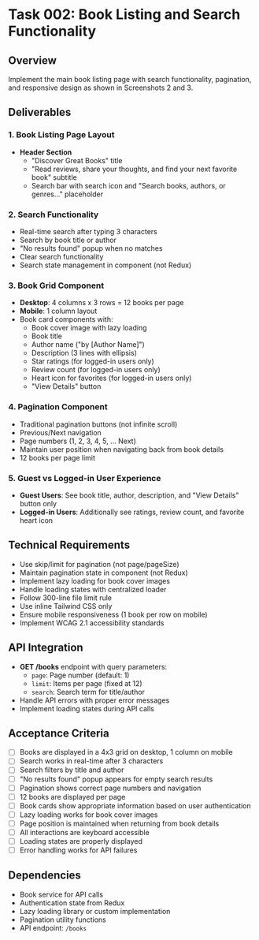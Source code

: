 # Task 002: Book Listing and Search Functionality

## Overview
Implement the main book listing page with search functionality, pagination, and responsive design as shown in Screenshots 2 and 3.

## Deliverables

### 1. Book Listing Page Layout
- **Header Section**
  - "Discover Great Books" title
  - "Read reviews, share your thoughts, and find your next favorite book" subtitle
  - Search bar with search icon and "Search books, authors, or genres..." placeholder

### 2. Search Functionality
- Real-time search after typing 3 characters
- Search by book title or author
- "No results found" popup when no matches
- Clear search functionality
- Search state management in component (not Redux)

### 3. Book Grid Component
- **Desktop**: 4 columns x 3 rows = 12 books per page
- **Mobile**: 1 column layout
- Book card components with:
  - Book cover image with lazy loading
  - Book title
  - Author name ("by [Author Name]")
  - Description (3 lines with ellipsis)
  - Star ratings (for logged-in users only)
  - Review count (for logged-in users only)
  - Heart icon for favorites (for logged-in users only)
  - "View Details" button

### 4. Pagination Component
- Traditional pagination buttons (not infinite scroll)
- Previous/Next navigation
- Page numbers (1, 2, 3, 4, 5, ... Next)
- Maintain user position when navigating back from book details
- 12 books per page limit

### 5. Guest vs Logged-in User Experience
- **Guest Users**: See book title, author, description, and "View Details" button only
- **Logged-in Users**: Additionally see ratings, review count, and favorite heart icon

## Technical Requirements
- Use skip/limit for pagination (not page/pageSize)
- Maintain pagination state in component (not Redux)
- Implement lazy loading for book cover images
- Handle loading states with centralized loader
- Follow 300-line file limit rule
- Use inline Tailwind CSS only
- Ensure mobile responsiveness (1 book per row on mobile)
- Implement WCAG 2.1 accessibility standards

## API Integration
- **GET /books** endpoint with query parameters:
  - `page`: Page number (default: 1)
  - `limit`: Items per page (fixed at 12)
  - `search`: Search term for title/author
- Handle API errors with proper error messages
- Implement loading states during API calls

## Acceptance Criteria
- [ ] Books are displayed in a 4x3 grid on desktop, 1 column on mobile
- [ ] Search works in real-time after 3 characters
- [ ] Search filters by title and author
- [ ] "No results found" popup appears for empty search results
- [ ] Pagination shows correct page numbers and navigation
- [ ] 12 books are displayed per page
- [ ] Book cards show appropriate information based on user authentication
- [ ] Lazy loading works for book cover images
- [ ] Page position is maintained when returning from book details
- [ ] All interactions are keyboard accessible
- [ ] Loading states are properly displayed
- [ ] Error handling works for API failures

## Dependencies
- Book service for API calls
- Authentication state from Redux
- Lazy loading library or custom implementation
- Pagination utility functions
- API endpoint: `/books`
